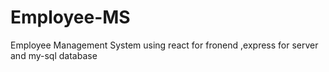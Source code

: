 # Employee-MS
 Employee Management System using  react for fronend ,express for server and my-sql  database

